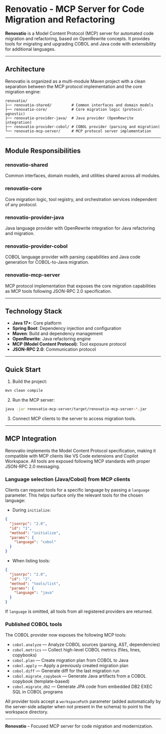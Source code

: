 # Renovatio - MCP Server for Code Migration and Refactoring

**Renovatio** is a Model Content Protocol (MCP) server for automated code migration and refactoring, based on
OpenRewrite concepts. It provides tools for migrating and upgrading COBOL and Java code with extensibility for
additional languages.

---

## Architecture

Renovatio is organized as a multi-module Maven project with a clean separation between the MCP protocol implementation
and the core migration engine:

```
renovatio/
├── renovatio-shared/         # Common interfaces and domain models
├── renovatio-core/           # Core migration logic (protocol-agnostic)
├── renovatio-provider-java/  # Java provider (OpenRewrite integration)
├── renovatio-provider-cobol/ # COBOL provider (parsing and migration)
└── renovatio-mcp-server/     # MCP protocol server implementation
```

---

## Module Responsibilities

### renovatio-shared

Common interfaces, domain models, and utilities shared across all modules.

### renovatio-core

Core migration logic, tool registry, and orchestration services independent of any protocol.

### renovatio-provider-java

Java language provider with OpenRewrite integration for Java refactoring and migration.

### renovatio-provider-cobol

COBOL language provider with parsing capabilities and Java code generation for COBOL-to-Java migration.

### renovatio-mcp-server

MCP protocol implementation that exposes the core migration capabilities as MCP tools following JSON-RPC 2.0
specification.

---

## Technology Stack

- **Java 17+**: Core platform
- **Spring Boot**: Dependency injection and configuration
- **Maven**: Build and dependency management
- **OpenRewrite**: Java refactoring engine
- **MCP (Model Content Protocol)**: Tool exposure protocol
- **JSON-RPC 2.0**: Communication protocol

---

## Quick Start

1. Build the project:

```bash
mvn clean compile
```

2. Run the MCP server:

```bash
java -jar renovatio-mcp-server/target/renovatio-mcp-server-*.jar
```

3. Connect MCP clients to the server to access migration tools.

---

## MCP Integration

Renovatio implements the Model Content Protocol specification, making it compatible with MCP clients like VS Code
extensions and Copilot Workspace. All tools are exposed following MCP standards with proper JSON-RPC 2.0 messaging.

### Language selection (Java/Cobol) from MCP clients

Clients can request tools for a specific language by passing a `language` parameter. This helps surface only the
relevant tools for the chosen language:

- During `initialize`:

```json
{
  "jsonrpc": "2.0",
  "id": "1",
  "method": "initialize",
  "params": {
    "language": "cobol"
  }
}
```

- When listing tools:

```json
{
  "jsonrpc": "2.0",
  "id": "2",
  "method": "tools/list",
  "params": {
    "language": "java"
  }
}
```

If `language` is omitted, all tools from all registered providers are returned.

### Published COBOL tools

The COBOL provider now exposes the following MCP tools:

- `cobol.analyze` — Analyze COBOL sources (parsing, AST, dependencies)
- `cobol.metrics` — Collect high-level COBOL metrics (files, lines, copybooks)
- `cobol.plan` — Create migration plan from COBOL to Java
- `cobol.apply` — Apply a previously created migration plan
- `cobol.diff` — Generate diff for the last migration run
- `cobol.migrate_copybook` — Generate Java artifacts from a COBOL copybook (template-based)
- `cobol.migrate_db2` — Generate JPA code from embedded DB2 EXEC SQL in COBOL programs

All provider tools accept a `workspacePath` parameter (added automatically by the server-side adapter when not present
in the schema) to point to the workspace directory.

---

**Renovatio** – Focused MCP server for code migration and modernization.
